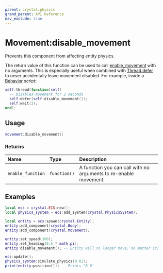 ```yaml
---
parent: crystal.physics
grand_parent: API Reference
nav_exclude: true
---
```


# Movement:disable_movement

Prevents this component from affecting entity physics.

The return value of this function can be used to call [enable_movement](movement_enable_movement) with no arguments. This is especially useful when combined with [Thread:defer](/crystal/api/script/thread_defer) to never accidentally leave movement disabled. For example, inside a [Behavior](/crystal/api/script/behavior) script:

```lua
self:thread(function(self)
  -- Disables movement for 2 seconds
  self:defer(self:disable_movement());
  self:wait(2);
end);
```

## Usage

```lua
movement:disable_movement()
```

### Returns

| Name              | Type         | Description                                                      |
| :---------------- | :----------- | :--------------------------------------------------------------- |
| `enable_function` | `function()` | A function you can call with no arguments to re-enable movement. |

## Examples

```lua
local ecs = crystal.ECS:new();
local physics_system = ecs:add_system(crystal.PhysicsSystem);

local entity = ecs:spawn(crystal.Entity);
entity:add_component(crystal.Body);
entity:add_component(crystal.Movement);

entity:set_speed(100);
entity:set_heading(0.5 * math.pi);
entity:disable_movement(); -- Entity will no longer move, no matter its speed and heading

ecs:update();
physics_system:simulate_physics(0.01);
print(entity:position()); -- Prints "0 0'
```
